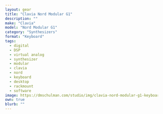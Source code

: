 ```yaml
---
layout: gear
title: "Clavia Nord Modular G1"
description: ""
make: "Clavia"
model: "Nord Modular G1"
category: "Synthesizers"
format: "Keyboard"
tags: 
  - digital
  - DSP
  - virtual analog
  - synthesizer
  - modular
  - clavia
  - nord
  - keyboard
  - desktop
  - rackmount
  - software
image: https://dmschulman.com/studio/img/clavia-nord-modular-g1-keyboard.jpg
own: true
blurb: ""
---
```


<!-- ## Documentation
<ul>
  <li>
    <a href="https://dmschulman.com/studio/gear/roland/sh-101/pdf/roland-sh-101-owners-manual.pdf" title="Roland SH-101 owner's manual" target="_blank">Roland SH-101 owner's manual</a>
  </li>
  <li>
    <a href="https://dmschulman.com/studio/gear/roland/sh-101/pdf/roland-sh-101-service-notes.pdf" title="Roland SH-101 service notes" target="_blank">Roland SH-101 service notes</a>
  </li>
  <li>
    <a href="https://dmschulman.com/studio/gear/roland/sh-101/pdf/roland-sh-101-circuit-diagram.pdf" title="Roland SH-101 circuit diagram" target="_blank">Roland SH-101 circuit diagram</a>
  </li>
</ul>

## Modification
<ul>
  <li>
    <a href="https://dmschulman.com/studio/gear/roland/sh-101/pdf/roland-sh-101-circuitbenders-mods.pdf" title="Circuitbenders.co.uk Roland SH-101 mod guide" target="_blank">Circuitbenders.co.uk Roland SH-101 mod guide</a>
  </li>
  <li>
    <a href="https://dmschulman.com/studio/gear/roland/sh-101/pdf/roland-sh-101-original-novamod.pdf" title="Roland SH-101 Nova Mods (original)" target="_blank">Roland SH-101 Nova Mods (original)</a>
  </li>
  <li>
    <a href="https://dmschulman.com/studio/gear/roland/sh-101/pdf/roland-sh-101-novamod-v2.pdf" title="Roland SH-101 Nova Mods v2 (The Lab)" target="_blank">Roland SH-101 Nova Mods v2 (The Lab)</a>
  </li>
  <li>
    <a href="https://tubbutec.de/sh-1oh1/" title="Tubbutec Sh-1oh1 MIDI retrofit and feature extension" target="_blank">Tubbutec Sh-1oh1 MIDI retrofit and feature extension</a>
  </li>
</ul>

## Links and Resources
<ul>
  <li>
    <a href="https://en.wikipedia.org/wiki/Roland_SH-101" title="Roland SH-101 - Wikipedia" target="_blank">Roland SH-101 - Wikipedia</a>
  </li>
  <li>
    <a href="http://www.vintagesynth.com/roland/sh101.php" title="Roland SH-101 | Vintage Synth Explorer" target="_blank">Roland SH-101 | Vintage Synth Explorer</a>
  </li>
  <li>
    <a href="https://www.synthmania.com/sh-101.htm" title="SynthMania: Roland SH-101" target="_blank">SynthMania: Roland SH-101</a>
  </li>
  <li>
    <a href="http://www.dinsync.info/search/label/SH-101/" title="Din Sync - SH-101" target="_blank">Din Sync - SH-101</a>
  </li> 
  <li>
    <a href="http://machines.hyperreal.org/manufacturers/Roland/SH-101/" title="Music Machines: Roland SH-101" target="_blank">Music Machines: Roland SH-101</a>
  </li>
  <li>
    <a href="https://retrosynthads.blogspot.com/2010/09/roland-sh-101-brochure-1982.html" title="Roland SH-101 brochure, 1982 | Retro Synth Ads" target="_blank">Roland SH-101 brochure, 1982 | Retro Synth Ads</a>
  </li>
  <li>
    <a href="https://www.attackmagazine.com/technique/hardware-focus/roland-sh-101/" title="Roland SH-101 - Attack Magazine" target="_blank">Roland SH-101 - Attack Magazine</a>
  </li>
</ul>

## Videos
<ul>
  <li>
    <a href="https://youtu.be/ksU7GwykPXQ" title="A Love Letter To The SH-101 - Sunshine Jones" target="_blank">A Love Letter To The SH-101 - Sunshine Jones</a>
  </li>
  <li>
    <a href="https://youtu.be/zYg7LWq-DBo" title="The Roland SH-101 - Mark Doty" target="_blank">The Roland SH-101 - Mark Doty</a>
  </li>
  <li>
    <a href="https://youtu.be/wz3oUZfVoIg" title="Famous 70s & 80s Synth Sequences - RetroSound" target="_blank">Famous 70s & 80s Synth Sequences - RetroSound</a>
  </li>
  <li>
    <a href="https://youtu.be/OC_g_hDGTcM" title="Mathew Jonson Presents His Synthesizer Favourites: Roland SH-101" target="_blank">Mathew Jonson Presents His Synthesizer Favourites: Roland SH-101</a>
  </li>
</ul>

## Pictures
<ul class="pictures">
  <li>
    <a href="https://dmschulman.com/studio/gear/roland/sh-101/img/roland-sh-101-ad-grey.jpg" title="Roland SH-101 Ad" target="_blank">
      <img src="https://dmschulman.com/studio/gear/roland/sh-101/img/roland-sh-101-ad-grey.jpg" alt="Roland SH-101 Ad">
    </a>
  </li>
  <li>
    <a href="https://dmschulman.com/studio/gear/roland/sh-101/img/roland-sh-101-ad-blue.jpg" title="Roland SH-101 Ad" target="_blank">
      <img src="https://dmschulman.com/studio/gear/roland/sh-101/img/roland-sh-101-ad-blue.jpg" alt="Roland SH-101 Ad">
    </a>
  </li>
  <li>
    <a href="https://dmschulman.com/studio/gear/roland/sh-101/img/roland-sh-101-ad-red.jpg" title="Roland SH-101 Ad" target="_blank">
      <img src="https://dmschulman.com/studio/gear/roland/sh-101/img/roland-sh-101-ad-red.jpg" alt="Roland SH-101 Ad">
    </a>
  </li>
  <li>
    <a href="https://dmschulman.com/studio/gear/roland/sh-101/img/roland-sh-101-grey.jpg" title="Grey Roland SH-101" target="_blank">
      <img src="https://dmschulman.com/studio/gear/roland/sh-101/img/roland-sh-101-grey.jpg" alt="Grey Roland SH-101">
    </a>
  </li>
  <li>
    <a href="https://dmschulman.com/studio/gear/roland/sh-101/img/roland-sh-101-blue.jpg" title="Blue Roland SH-101" target="_blank">
      <img src="https://dmschulman.com/studio/gear/roland/sh-101/img/roland-sh-101-blue.jpg" alt="Blue Roland SH-101">
    </a>
  </li>
  <li>
    <a href="https://dmschulman.com/studio/gear/roland/sh-101/img/roland-sh-101-red.jpg" title="Red Roland SH-101" target="_blank">
      <img src="https://dmschulman.com/studio/gear/roland/sh-101/img/roland-sh-101-red.jpg" alt="Red Roland SH-101">
    </a>
  </li>
  <li>
    <a href="https://dmschulman.com/studio/gear/roland/sh-101/img/roland-sh-101-family.jpg" title="Roland SH-101 family" target="_blank">
      <img src="https://dmschulman.com/studio/gear/roland/sh-101/img/roland-sh-101-family.jpg" alt="Roland SH-101 family">
    </a>
  </li>
  <li>
    <a href="https://dmschulman.com/studio/gear/roland/sh-101/img/roland-sh-101-ad.jpg" title="Roland SH-101 Ad" target="_blank">
      <img src="https://dmschulman.com/studio/gear/roland/sh-101/img/roland-sh-101-ad.jpg" alt="Roland SH-101 Ad">
    </a>
  </li>
  <li>
    <a href="https://dmschulman.com/studio/gear/roland/sh-101/img/roland-sh-101-brochure-front.jpg" title="Roland SH-101 brochure" target="_blank">
      <img src="https://dmschulman.com/studio/gear/roland/sh-101/img/roland-sh-101-brochure-front.jpg" alt="Roland SH-101 brochure">
    </a>
  </li>
</ul> -->
